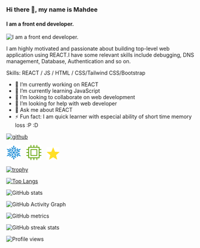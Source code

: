### Hi there 👋, my name is Mahdee
#### I am a front end developer.
![I am a front end developer.](https://arturssmirnovs.github.io/github-profile-readme-generator/images/banner.png)

I am highly motivated and passionate about building top-level web application using REACT.I have some relevant skills include debugging, DNS management, Database, Authentication and so on.

Skills: REACT / JS / HTML / CSS/Tailwind CSS/Bootstrap

- 🔭 I’m currently working on REACT 
- 🌱 I’m currently learning JavaScript 
- 👯 I’m looking to collaborate on web development 
- 🤔 I’m looking for help with web developer 
- 💬 Ask me about REACT  
- ⚡ Fun fact: I am quick learner with especial ability of short time memory loss :P :D   


[<img src='https://cdn.jsdelivr.net/npm/simple-icons@3.0.1/icons/github.svg' alt='github' height='40'>](https://github.com/Mahdee-Islam)  

<a href='https://archiveprogram.github.com/'><img src='https://raw.githubusercontent.com/acervenky/animated-github-badges/master/assets/acbadge.gif' width='40' height='40'></a> <a href='https://docs.github.com/en/developers'><img src='https://raw.githubusercontent.com/acervenky/animated-github-badges/master/assets/devbadge.gif' width='40' height='40'></a> <a href='https://stars.github.com/'><img src='https://raw.githubusercontent.com/acervenky/animated-github-badges/master/assets/starbadge.gif' width='35' height='35'></a> 

[![trophy](https://github-profile-trophy.vercel.app/?username=Mahdee-Islam)](https://github.com/ryo-ma/github-profile-trophy)

[![Top Langs](https://github-readme-stats.vercel.app/api/top-langs/?username=Mahdee-Islam)](https://github.com/anuraghazra/github-readme-stats)

![GitHub stats](https://github-readme-stats.vercel.app/api?username=Mahdee-Islam&show_icons=true)  

![GitHub Activity Graph](https://activity-graph.herokuapp.com/graph?username=Mahdee-Islam)  

![GitHub metrics](https://metrics.lecoq.io/Mahdee-Islam)  

![GitHub streak stats](https://github-readme-streak-stats.herokuapp.com/?user=Mahdee-Islam)  

![Profile views](https://gpvc.arturio.dev/Mahdee-Islam)  
